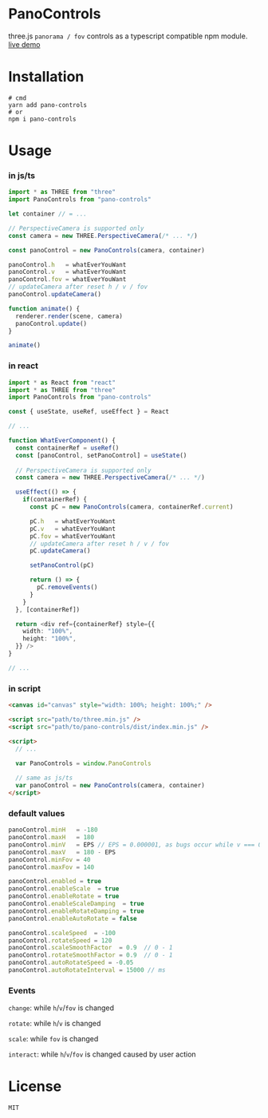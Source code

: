 # PanoControls

three.js `panorama / fov` controls as a typescript compatible npm module. [live demo](https://xiaomingtang.github.io/pano-controls/examples/)

# Installation

```
# cmd
yarn add pano-controls
# or
npm i pano-controls
```

# Usage

### in js/ts

```javascript
import * as THREE from "three"
import PanoControls from "pano-controls"

let container // = ...

// PerspectiveCamera is supported only
const camera = new THREE.PerspectiveCamera(/* ... */)

const panoControl = new PanoControls(camera, container)

panoControl.h   = whatEverYouWant
panoControl.v   = whatEverYouWant
panoControl.fov = whatEverYouWant
// updateCamera after reset h / v / fov
panoControl.updateCamera()

function animate() {
  renderer.render(scene, camera)
  panoControl.update()
}

animate()
```
### in react

``` typescript
import * as React from "react"
import * as THREE from "three"
import PanoControls from "pano-controls"

const { useState, useRef, useEffect } = React

// ...

function WhatEverComponent() {
  const containerRef = useRef()
  const [panoControl, setPanoControl] = useState()
  
  // PerspectiveCamera is supported only
  const camera = new THREE.PerspectiveCamera(/* ... */)

  useEffect(() => {
    if(containerRef) {
      const pC = new PanoControls(camera, containerRef.current)

      pC.h   = whatEverYouWant
      pC.v   = whatEverYouWant
      pC.fov = whatEverYouWant
      // updateCamera after reset h / v / fov
      pC.updateCamera()

      setPanoControl(pC)

      return () => {
        pC.removeEvents()
      }
    }
  }, [containerRef])

  return <div ref={containerRef} style={{
    width: "100%",
    height: "100%",
  }} />
}

// ...
```

### in script

``` html
<canvas id="canvas" style="width: 100%; height: 100%;" />

<script src="path/to/three.min.js" />
<script src="path/to/pano-controls/dist/index.min.js" />

<script>
  // ...
  
  var PanoControls = window.PanoControls

  // same as js/ts
  var panoControl = new PanoControls(camera, container)
</script>
```

### default values

``` javascript
panoControl.minH   = -180
panoControl.maxH   = 180
panoControl.minV   = EPS // EPS = 0.000001, as bugs occur while v === 0 or 180
panoControl.maxV   = 180 - EPS
panoControl.minFov = 40
panoControl.maxFov = 140

panoControl.enabled = true
panoControl.enableScale  = true
panoControl.enableRotate = true
panoControl.enableScaleDamping  = true
panoControl.enableRotateDamping = true
panoControl.enableAutoRotate = false

panoControl.scaleSpeed  = -100
panoControl.rotateSpeed = 120
panoControl.scaleSmoothFactor  = 0.9  // 0 - 1
panoControl.rotateSmoothFactor = 0.9  // 0 - 1
panoControl.autoRotateSpeed = -0.05
panoControl.autoRotateInterval = 15000 // ms
```

### Events

`change`: while `h`/`v`/`fov` is changed    

`rotate`: while `h`/`v` is changed    

`scale`: while `fov` is changed    

`interact`: while `h`/`v`/`fov` is changed caused by user action    

# License

```
MIT
```
